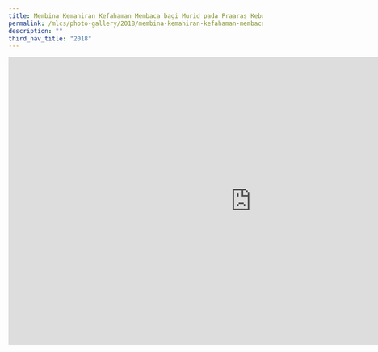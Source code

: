 ```yaml
---
title: Membina Kemahiran Kefahaman Membaca bagi Murid pada Praaras Kebolehan
permalink: /mlcs/photo-gallery/2018/membina-kemahiran-kefahaman-membaca-bagi-murid-pada-praaras-kebolehan/
description: ""
third_nav_title: "2018"
---
```

<iframe allowfullscreen="true" height="569" width="960" frameborder="0" src="https://docs.google.com/presentation/d/e/2PACX-1vTluz6GmRscM8Sbd82Pp2sPKQsvYGT5RsQmYm2IuJVLjOEcSGRj1qXGGCYfqtwO3Tz-nwltvLGamdjd/embed?start=false&amp;loop=false&amp;delayms=3000"></iframe>